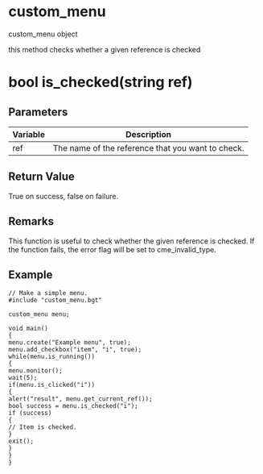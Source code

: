 # custom_menu

custom_menu object


this method checks whether a given reference is checked

# bool is_checked(string ref)

## Parameters

Variable| Description
---|---
ref | The name of the reference that you want to check.

## Return Value

True on success, false on failure.

## Remarks

This function is useful to check whether the given reference is checked. If the function fails, the error flag will be set to cme_invalid_type.

## Example

```
// Make a simple menu.
#include "custom_menu.bgt"

custom_menu menu;

void main()
{
menu.create("Example menu", true);
menu.add_checkbox("item", "i", true);
while(menu.is_running())
{
menu.monitor();
wait(5);
if(menu.is_clicked("i"))
{
alert("result", menu.get_current_ref());
bool success = menu.is_checked("i");
if (success)
{
// Item is checked.
}
exit();
}
}
}
```
